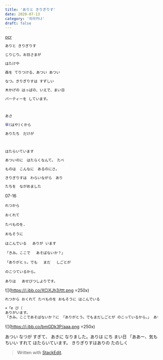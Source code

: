 ```yaml
---
title: 'ありと きりぎりす'
date: 2020-07-13
category: '히라카나'
draft: false
---
```

[ocr](https://www.onlineocr.net/ko/)
```js
ありと きりぎりす

じりじり。お日さまが

はたけや

森を てりつける、あつい あつい

なつ。きりぎりすは すずしい

木かげの はっぱの、いえで、まい日

パーティーを しています。
```
```js


あさ

早(はや)くから

ありたち　だけが

  

はたらいています

あついのに　はたらくなんて。　たべ

ものは　こんなに　あるのにさ。

きりぎりすは　わらいながら　あり

たちを　ながめました
```
07-16
```
れつから

おくれて

たべものを.

おもそうに

はこんでいる　 ありが います

「きみ。ここで 　あそばないか？」

「ありがとぅ。でも　 まだ 　しごとが

のこつているから。

ありは 　あせびつしよりです。
```


![](https://i.ibb.co/XCjXJh3/ttt.png =250x)


  
```js
れつから おくれて たべものを おもそうに はこんでいる 

×「e び（ 
ありがいます。 
「きみ。ここであそばないか？に 「ありがとう。でもまだしごとが のこっているから。」 ありはあせびっしょりです。 
```
![](https://i.ibb.co/bmGDk3P/aaa.png =250x)


あつい 
なつが すぎて、 あきに なりました。ありは にち 
まい日 
「ああー、気もちいい 
すれて 
はたらいています。 
きりぎりすはありの 
たのしく 
> Written with [StackEdit](https://stackedit.io/).

<!--stackedit_data:
eyJoaXN0b3J5IjpbLTkyMTUzOTMyMiw2MDYzMjMwNjIsMTcxOD
A2OTIzNCw2NDc2NzUyNDEsMTExNDgwNTA0MSw1MDA4MDQxMTIs
ODI3MjMzNzg2LDQ4NTcwOTU0MCwtMTI5OTc1MjAxOF19
-->